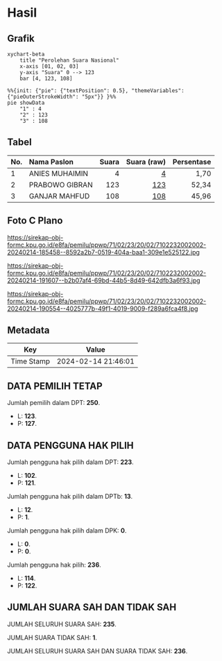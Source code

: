 # Hasil

## Grafik

```mermaid
xychart-beta
    title "Perolehan Suara Nasional"
    x-axis [01, 02, 03]
    y-axis "Suara" 0 --> 123
    bar [4, 123, 108]
```

```mermaid
%%{init: {"pie": {"textPosition": 0.5}, "themeVariables": {"pieOuterStrokeWidth": "5px"}} }%%
pie showData
    "1" : 4
    "2" : 123
    "3" : 108
```

## Tabel

| No. | Nama Paslon    | Suara | Suara (raw) | Persentase |
|:--- |:-------------- | -----:| -----------:| ----------:|
| 1   | ANIES MUHAIMIN | 4     | [4][p-1]    | 1,70       |
| 2   | PRABOWO GIBRAN | 123   | [123][p-2]  | 52,34      |
| 3   | GANJAR MAHFUD  | 108   | [108][p-3]  | 45,96      |


[p-1]: https://github.com/gigit-pemilu/pemilu-2024/blob/main/pilpres/hitung-suara/sub/71-sulawesi-utara/sub/02-minahasa/sub/23-mandolang/sub/2002-kalasey-dua/sub/002-tps/sub/paslon-1.txt
[p-2]: https://github.com/gigit-pemilu/pemilu-2024/blob/main/pilpres/hitung-suara/sub/71-sulawesi-utara/sub/02-minahasa/sub/23-mandolang/sub/2002-kalasey-dua/sub/002-tps/sub/paslon-2.txt
[p-3]: https://github.com/gigit-pemilu/pemilu-2024/blob/main/pilpres/hitung-suara/sub/71-sulawesi-utara/sub/02-minahasa/sub/23-mandolang/sub/2002-kalasey-dua/sub/002-tps/sub/paslon-3.txt

## Foto C Plano

https://sirekap-obj-formc.kpu.go.id/e8fa/pemilu/ppwp/71/02/23/20/02/7102232002002-20240214-185458--8592a2b7-0519-404a-baa1-309e1e525122.jpg

https://sirekap-obj-formc.kpu.go.id/e8fa/pemilu/ppwp/71/02/23/20/02/7102232002002-20240214-191607--b2b07af4-69bd-44b5-8d49-642dfb3a6f93.jpg

https://sirekap-obj-formc.kpu.go.id/e8fa/pemilu/ppwp/71/02/23/20/02/7102232002002-20240214-190554--4025777b-49f1-4019-9009-f289a6fca4f8.jpg


## Metadata

| Key        | Value               |
| ---------- | ------------------- |
| Time Stamp | 2024-02-14 21:46:01 |


## DATA PEMILIH TETAP

Jumlah pemilih dalam DPT: **250**.
 * L: **123**.
 * P: **127**.

## DATA PENGGUNA HAK PILIH

Jumlah pengguna hak pilih dalam DPT: **223**.
 * L: **102**.
 * P: **121**.

Jumlah pengguna hak pilih dalam DPTb: **13**.
 * L: **12**.
 * P: **1**.

Jumlah pengguna hak pilih dalam DPK: **0**.
 * L: **0**.
 * P: **0**.

Jumlah pengguna hak pilih: **236**.
 * L: **114**.
 * P: **122**.

## JUMLAH SUARA SAH DAN TIDAK SAH

JUMLAH SELURUH SUARA SAH: **235**.

JUMLAH SUARA TIDAK SAH: **1**.

JUMLAH SELURUH SUARA SAH DAN SUARA TIDAK SAH: **236**.



